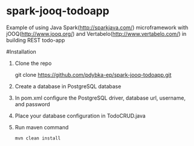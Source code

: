 # spark-jooq-todoapp
Example of using Java Spark(http://sparkjava.com/) microframework with jOOQ(http://www.jooq.org/) and Vertabelo(http://www.vertabelo.com/) in building REST todo-app

#Installation

1. Clone the repo

	git clone https://github.com/pdybka-ep/spark-jooq-todoapp.git

2. Create a database in PostgreSQL database

3. In pom.xml configure the PostgreSQL driver, database url, username, and password

4. Place your database configuration in TodoCRUD.java

5. Run maven command 

	```	
	mvn clean install
	```   

